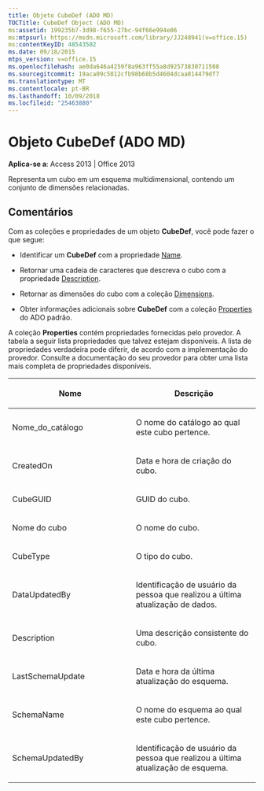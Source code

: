 ```yaml
---
title: Objeto CubeDef (ADO MD)
TOCTitle: CubeDef Object (ADO MD)
ms:assetid: 199235b7-3d98-f655-27bc-94f66e994e06
ms:mtpsurl: https://msdn.microsoft.com/library/JJ248941(v=office.15)
ms:contentKeyID: 48543502
ms.date: 09/18/2015
mtps_version: v=office.15
ms.openlocfilehash: ae0da646a4259f8a963ff55a8d92573830711508
ms.sourcegitcommit: 19aca09c5812cfb98b68b5d4604dcaa814479df7
ms.translationtype: MT
ms.contentlocale: pt-BR
ms.lasthandoff: 10/09/2018
ms.locfileid: "25463880"
---
```

# <a name="cubedef-object-ado-md"></a>Objeto CubeDef (ADO MD)


**Aplica-se a**: Access 2013 | Office 2013

Representa um cubo em um esquema multidimensional, contendo um conjunto de dimensões relacionadas.

## <a name="remarks"></a>Comentários

Com as coleções e propriedades de um objeto **CubeDef**, você pode fazer o que segue:

  - Identificar um **CubeDef** com a propriedade [Name](name-property-ado-md.md).

  - Retornar uma cadeia de caracteres que descreva o cubo com a propriedade [Description](description-property-ado-md.md).

  - Retornar as dimensões do cubo com a coleção [Dimensions](dimensions-collection-ado-md.md).

  - Obter informações adicionais sobre **CubeDef** com a coleção [Properties](properties-collection-ado.md) do ADO padrão.

A coleção **Properties** contém propriedades fornecidas pelo provedor. A tabela a seguir lista propriedades que talvez estejam disponíveis. A lista de propriedades verdadeira pode diferir, de acordo com a implementação do provedor. Consulte a documentação do seu provedor para obter uma lista mais completa de propriedades disponíveis.

<table>
<colgroup>
<col style="width: 50%" />
<col style="width: 50%" />
</colgroup>
<thead>
<tr class="header">
<th><p>Nome</p></th>
<th><p>Descrição</p></th>
</tr>
</thead>
<tbody>
<tr class="odd">
<td><p>Nome_do_catálogo</p></td>
<td><p>O nome do catálogo ao qual este cubo pertence.</p></td>
</tr>
<tr class="even">
<td><p>CreatedOn</p></td>
<td><p>Data e hora de criação do cubo.</p></td>
</tr>
<tr class="odd">
<td><p>CubeGUID</p></td>
<td><p>GUID do cubo.</p></td>
</tr>
<tr class="even">
<td><p>Nome do cubo</p></td>
<td><p>O nome do cubo.</p></td>
</tr>
<tr class="odd">
<td><p>CubeType</p></td>
<td><p>O tipo do cubo.</p></td>
</tr>
<tr class="even">
<td><p>DataUpdatedBy</p></td>
<td><p>Identificação de usuário da pessoa que realizou a última atualização de dados.</p></td>
</tr>
<tr class="odd">
<td><p>Description</p></td>
<td><p>Uma descrição consistente do cubo.</p></td>
</tr>
<tr class="even">
<td><p>LastSchemaUpdate</p></td>
<td><p>Data e hora da última atualização do esquema.</p></td>
</tr>
<tr class="odd">
<td><p>SchemaName</p></td>
<td><p>O nome do esquema ao qual este cubo pertence.</p></td>
</tr>
<tr class="even">
<td><p>SchemaUpdatedBy</p></td>
<td><p>Identificação de usuário da pessoa que realizou a última atualização de esquema.</p></td>
</tr>
</tbody>
</table>

